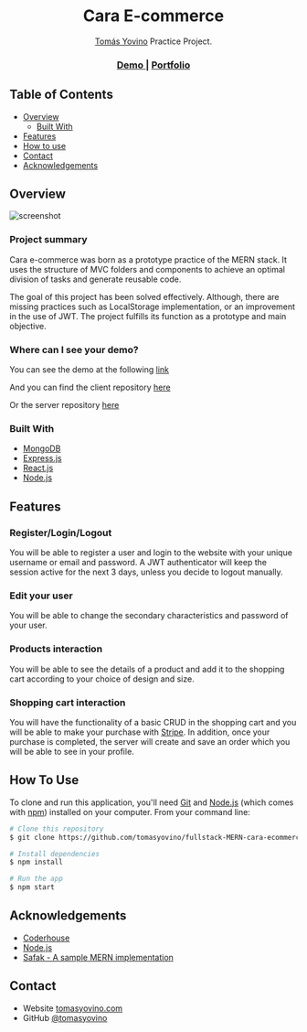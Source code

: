 <h1 align="center">Cara E-commerce</h1>

<div align="center">
   <a href="http://porfolio-olive-three.vercel.app/" target="_blank">Tomás Yovino</a> Practice Project.
</div>

<div align="center">
  <h3>
    <a href="https://cara-ecommerce-reactjs.vercel.app">
      Demo
    </a>
    <span> | </span>
    <a href="https://porfolio-olive-three.vercel.app/">
      Portfolio
    </a>
  </h3>
</div>

<!-- TABLE OF CONTENTS -->

## Table of Contents

- [Overview](#overview)
  - [Built With](#built-with)
- [Features](#features)
- [How to use](#how-to-use)
- [Contact](#contact)
- [Acknowledgements](#acknowledgements)

<!-- OVERVIEW -->

## Overview

![screenshot](https://res.cloudinary.com/dtyrld6tv/image/upload/v1669925090/Portfolio/cara_va8yiw.png)

### <strong>Project summary</strong>
<p>Cara e-commerce was born as a prototype practice of the MERN stack. It uses the structure of MVC folders and components to achieve an optimal division of tasks and generate reusable code.</p>
<p>The goal of this project has been solved effectively. Although, there are missing practices such as LocalStorage implementation, or an improvement in the use of JWT. The project fulfills its function as a prototype and main objective.</p>

### <strong>Where can I see your demo?</strong>
<span>You can see the demo at the following <a href="https://cara-ecommerce-reactjs.vercel.app">link</a></span>

<span>And you can find the client repository <a href="https://github.com/tomasyovino/frontend-cara-ecommerce-reactjs.git">here</a></span>

<span>Or the server repository <a href="https://github.com/tomasyovino/backend-cara-ecommerce-nodejs.git">here</a></span>

### Built With

- [MongoDB](https://www.mongodb.com)
- [Express.js](https://expressjs.com)
- [React.js](https://reactjs.org/)
- [Node.js](https://nodejs.org)

## Features

### <strong>Register/Login/Logout</strong>
You will be able to register a user and login to the website with your unique username or email and password. A JWT authenticator will keep the session active for the next 3 days, unless you decide to logout manually.

### <strong>Edit your user</strong>
You will be able to change the secondary characteristics and password of your user.

### <strong>Products interaction</strong>
You will be able to see the details of a product and add it to the shopping cart according to your choice of design and size.

### <strong>Shopping cart interaction</strong>
You will have the functionality of a basic CRUD in the shopping cart and you will be able to make your purchase with [Stripe](https://stripe.com).
In addition, once your purchase is completed, the server will create and save an order which you will be able to see in your profile.

## How To Use

To clone and run this application, you'll need [Git](https://git-scm.com) and [Node.js](https://nodejs.org/en/download/) (which comes with [npm](http://npmjs.com)) installed on your computer. From your command line:

```bash
# Clone this repository
$ git clone https://github.com/tomasyovino/fullstack-MERN-cara-ecommerce

# Install dependencies
$ npm install

# Run the app
$ npm start
```

## Acknowledgements

- [Coderhouse](https://www.coderhouse.com)
- [Node.js](https://nodejs.org/)
- [Safak - A sample MERN implementation](https://github.com/safak/youtube/tree/mern-ecommerce-app)

## Contact

- Website [tomasyovino.com](https://porfolio-olive-three.vercel.app/)
- GitHub [@tomasyovino](https://github.com/tomasyovino)